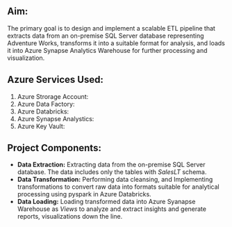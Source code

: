 ## Aim:
The primary goal is to design and implement a scalable ETL pipeline that extracts data from an on-premise SQL Server database representing Adventure Works, transforms it into a suitable format for analysis, and loads it into Azure Synapse Analytics Warehouse for further processing and visualization.

## Azure Services Used:
1. Azure Strorage Account:
2. Azure Data Factory:
3. Azure Databricks:
4. Azure Synapse Analystics:
5. Azure Key Vault:

## Project Components:
- **Data Extraction:** Extracting data from the on-premise SQL Server database. The data includes only the tables with *SalesLT* schema.  
- **Data Transformation:**  Performing data cleansing, and Implementing transformations to convert raw data into formats suitable for analytical processing using pyspark in Azure Databricks.  
- **Data Loading:** Loading transformed data into Azure Syanapse Warehouse as *Views* to analyze and extract insights and generate reports, visualizations down the line.  
